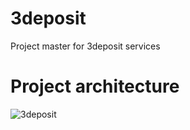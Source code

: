 # 3deposit
Project master for 3deposit services

# Project architecture
![3deposit](https://github.com/)